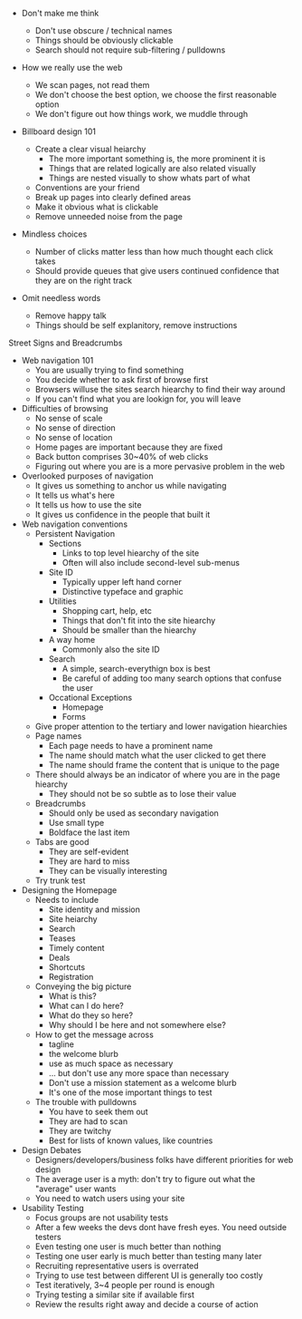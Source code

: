 
* Don't make me think
  * Don't use obscure / technical names
  * Things should be obviously clickable
  * Search should not require sub-filtering / pulldowns

* How we really use the web
  * We scan pages, not read them
  * We don't choose the best option, we choose the first reasonable option
  * We don't figure out how things work, we muddle through

* Billboard design 101
  * Create a clear visual heiarchy
    * The more important something is, the more prominent it is
    * Things that are related logically are also related visually
    * Things are nested visually to show whats part of what
  * Conventions are your friend
  * Break up pages into clearly defined areas
  * Make it obvious what is clickable
  * Remove unneeded noise from the page

* Mindless choices
  * Number of clicks matter less than how much thought each click takes
  * Should provide queues that give users continued confidence that they are on the right track

* Omit needless words
  * Remove happy talk
  * Things should be self explanitory, remove instructions  
  
Street Signs and Breadcrumbs
* Web navigation 101
  * You are usually trying to find something
  * You decide whether to ask first of browse first
  * Browsers willuse the sites search hiearchy to find their way around
  * If you can't find what you are lookign for, you will leave
* Difficulties of browsing
  * No sense of scale
  * No sense of direction
  * No sense of location
  * Home pages are important because they are fixed
  * Back button comprises 30~40% of web clicks
  * Figuring out where you are is a more pervasive problem in the web
* Overlooked purposes of navigation
  * It gives us something to anchor us while navigating
  * It tells us what's here
  * It tells us how to use the site
  * It gives us confidence in the people that built it
* Web navigation conventions
  * Persistent Navigation
    * Sections
      * Links to top level hiearchy of the site
      * Often will also include second-level sub-menus
    * Site ID
      * Typically upper left hand corner
      * Distinctive typeface and graphic
    * Utilities
      * Shopping cart, help, etc
      * Things that don't fit into the site hiearchy
      * Should be smaller than the hiearchy
    * A way home
      * Commonly also the site ID
    * Search
      * A simple, search-everythign box is best
      * Be careful of adding too many search options that confuse the user
    * Occational Exceptions
      * Homepage
      * Forms
  * Give proper attention to the tertiary and lower navigation hiearchies
  * Page names
    * Each page needs to have a prominent name
    * The name should match what the user clicked to get there
    * The name should frame the content that is unique to the page
  * There should always be an indicator of where you are in the page hiearchy
    * They should not be so subtle as to lose their value
  * Breadcrumbs
    * Should only be used as secondary navigation
    * Use small type
    * Boldface the last item
  * Tabs are good
    * They are self-evident
    * They are hard to miss
    * They can be visually interesting
  * Try trunk test
* Designing the Homepage
  * Needs to include
    * Site identity and mission
    * Site heiarchy
    * Search
    * Teases
    * Timely content
    * Deals
    * Shortcuts
    * Registration
  * Conveying the big picture
    * What is this?
    * What can I do here?
    * What do they so here?
    * Why should I be here and not somewhere else?
  * How to get the message across
    * tagline
    * the welcome blurb
    * use as much space as necessary
    * ... but don't use any more space than necessary
    * Don't use a mission statement as a welcome blurb
    * It's one of the mose important things to test
  * The trouble with pulldowns
    * You have to seek them out
    * They are had to scan
    * They are twitchy
    * Best for lists of known values, like countries
* Design Debates
  * Designers/developers/business folks have different priorities for web design
  * The average user is a myth: don't try to figure out what the "average" user wants
  * You need to watch users using your site
* Usability Testing
  * Focus groups are not usability tests
  * After a few weeks the devs dont have fresh eyes. You need outside testers
  * Even testing one user is much better than nothing
  * Testing one user early is much better than testing many later
  * Recruiting representative users is overrated
  * Trying to use test between different UI is generally too costly
  * Test iteratively, 3~4 people per round is enough
  * Trying testing a similar site if available first
  * Review the results right away and decide a course of action


